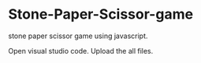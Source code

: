 # Stone-Paper-Scissor-game
stone paper scissor game using javascript.

Open visual studio code.
Upload the all files.
